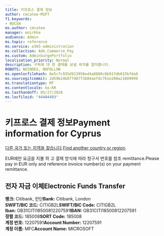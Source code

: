 ```yaml
---
title: 키프로스 결제 정보
author: cmcatee-MSFT
f1.keywords:
- NOCSH
ms.author: cmcatee
manager: mnirkhe
audience: Admin
ms.topic: reference
ms.service: o365-administration
ms.collection: Adm_Commerce_Pay
ms.custom: AdminSurgePortfolio
localization_priority: Normal
description: 구독에 대 한 결제를 보낼 위치를 알아봅니다.
ROBOTS: NOINDEX, NOFOLLOW
ms.openlocfilehash: 6e5c7c935d913950ed4a8800c6b91fdb015bfda0
ms.sourcegitcommit: 2d59b24b877487f3b84aefdc7b1e200a21009999
ms.translationtype: MT
ms.contentlocale: ko-KR
ms.lasthandoff: 05/27/2020
ms.locfileid: "44404493"
---
```

# <a name="payment-information-for-cyprus"></a><span data-ttu-id="b7ddd-103">키프로스 결제 정보</span><span class="sxs-lookup"><span data-stu-id="b7ddd-103">Payment information for Cyprus</span></span>

<span data-ttu-id="b7ddd-104">[다른 국가 또는 지역을 찾습니다](../billing-and-payments/pay-for-your-subscription.md).</span><span class="sxs-lookup"><span data-stu-id="b7ddd-104">[Find another country or region](../billing-and-payments/pay-for-your-subscription.md).</span></span>

<span data-ttu-id="b7ddd-105">EUR에만 요금을 지불 하 고 결제 방식에 따라 청구서 번호를 참조 remittance.</span><span class="sxs-lookup"><span data-stu-id="b7ddd-105">Please pay in EUR only and reference invoice number(s) on your payment remittance.</span></span>

## <a name="electronic-funds-transfer"></a><span data-ttu-id="b7ddd-106">전자 자금 이체</span><span class="sxs-lookup"><span data-stu-id="b7ddd-106">Electronic Funds Transfer</span></span>

<span data-ttu-id="b7ddd-107">**뱅크:** Citibank, 런던</span><span class="sxs-lookup"><span data-stu-id="b7ddd-107">**Bank:** Citibank, London</span></span>  
<span data-ttu-id="b7ddd-108">**SWIFT/BIC 코드:** CITIGB2L</span><span class="sxs-lookup"><span data-stu-id="b7ddd-108">**SWIFT/BIC Code:** CITIGB2L</span></span>  
<span data-ttu-id="b7ddd-109">**Iban:** GB31CITI18500812207591</span><span class="sxs-lookup"><span data-stu-id="b7ddd-109">**IBAN:** GB31CITI18500812207591</span></span>  
<span data-ttu-id="b7ddd-110">**정렬 코드:** 185008</span><span class="sxs-lookup"><span data-stu-id="b7ddd-110">**SORT Code:** 185008</span></span>  
<span data-ttu-id="b7ddd-111">**계정 번호:** 12207591</span><span class="sxs-lookup"><span data-stu-id="b7ddd-111">**Account Number:** 12207591</span></span>  
<span data-ttu-id="b7ddd-112">**계정 이름:** MFC</span><span class="sxs-lookup"><span data-stu-id="b7ddd-112">**Account Name:** MICROSOFT</span></span>  